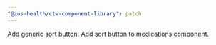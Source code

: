 ```yaml
---
"@zus-health/ctw-component-library": patch
---
```


Add generic sort button. Add sort button to medications component.
